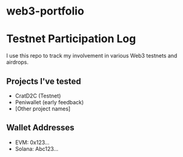 # web3-portfolio
# Testnet Participation Log

I use this repo to track my involvement in various Web3 testnets and airdrops.

## Projects I've tested
- CratD2C (Testnet)
- Peniwallet (early feedback)
- [Other project names]

## Wallet Addresses
- EVM: 0x123...
- Solana: Abc123...
